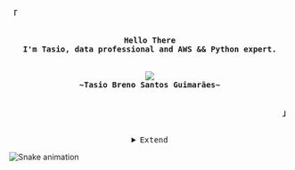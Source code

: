 <!-- Inspiration: https://github.com/BernardoDeveloper -->

<!-- Profile -->
<p align="left"><strong><samp>「</samp></strong></p>
    <p align="center">
      <samp><br>
            <b>
            Hello There
        <br>
            I'm Tasio, data professional and AWS && Python expert.<br>
            </b>
        <br>
        <br>
          <image src="https://readme-typing-svg.herokuapp.com?font=Iosevka&size=16&color=BC83E3&center=true&width=410&height=45&lines=Data+Engineer+and+Big+Data+📚.">
        <br>
            <b>
            ~Tasio Breno Santos Guimarães~
            </b>
        <br>
      </samp><br>
    </p>
<p align="right"><strong><samp>」</samp></strong></p>

<br>

<details align="center">
<summary><samp>Extend</samp></summary>

<h2></h2><br>

<!-- Contact Me -->
<p align="center">
    <samp>
<a href="https://discord.gg/Vsc7uaWF"><img src="https://img.shields.io/badge/Discord-5865F2?style=for-the-badge&logo=discord&logoColor=white"></a>
<a href="https://www.kaggle.com/tasiosantos"><img src="https://img.shields.io/badge/Kaggle-20BEFF?style=for-the-badge&logo=Kaggle&logoColor=white"></a>
<a href="https://www.linkedin.com/in/tasio-santos-208b34196/"><img src="https://img.shields.io/badge/LinkedIn-0077B5?style=for-the-badge&logo=linkedin&logoColor=white"></a>
<a href = "mailto:tasiosantos0@gmail.com"><img src="https://img.shields.io/badge/Gmail-D14836?style=for-the-badge&logo=gmail&logoColor=white"></a>
<a href = "https://tasio852.github.io/Portifolio/"><img src="https://img.shields.io/badge/website-000000?style=for-the-badge&logo=About.me&logoColor=white"></a>
      <h2></h2> 
    </samp>
</p>
</details>

![Snake animation](https://github.com/TASIO852/TASIO852/blob/output/github-contribution-grid-snake.svg)
